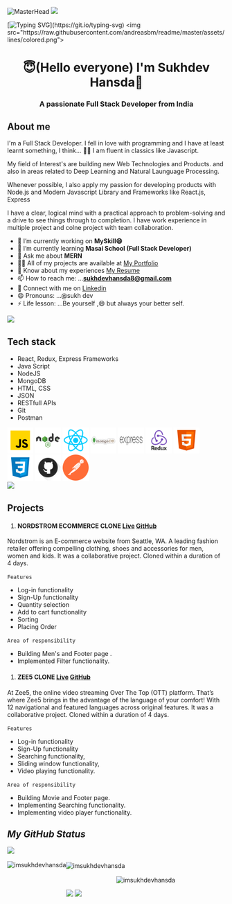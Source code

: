                                                         
![MasterHead](https://img.freepik.com/premium-vector/developing-programming-coding-technologies-engineering-development-programmer-developer-create-code-laptop-screen-with-codes-developer-work-with-task-coding-software-using-pc_458444-1153.jpg?w=2000)
<img src="https://raw.githubusercontent.com/andreasbm/readme/master/assets/lines/colored.png">

[![Typing SVG](https://readme-typing-svg.herokuapp.com?font=Fira+Code&size=25&pause=1000&color=8230C6&width=435&lines=Hey!+It's+Sukhdev+Hansda!;Full+Stack+Web+Developer;)](https://git.io/typing-svg)
<img src="https://raw.githubusercontent.com/andreasbm/readme/master/assets/lines/colored.png">
<h1 align="center"> 😇(Hello everyone) I'm Sukhdev Hansda👋</h1>
<h3 align="center">A passionate Full Stack Developer from India</h3>

About me
---

I'm a Full Stack Developer. I fell in love with programming and I have at least learnt something, I think… 🤷‍♂️
I am fluent in classics like Javascript.

My field of Interest's are building new  Web Technologies and Products. and also in areas related to Deep Learning and Natural Launguage Processing.

Whenever possible, I also apply my passion for developing products with Node.js and Modern Javascript Library and Frameworks  like React.js, Express

I have a clear, logical mind with a practical approach to problem-solving and a drive to see things through to completion. I have work experience in multiple project and colne project with team collaboration.




                                          
- 🔭 I’m currently working on **MySkill😄**
- 🌱 I’m currently learning **Masai School (Full Stack Developer)**
- 💬 Ask me about **MERN**
- 👨‍💻 All of my projects are available at [My Portfolio](https://imsukhdevhansda.github.io/portfolio/)
-  📄 Know about my experiences [My Resume](https://drive.google.com/file/d/1w0Gc9pTrgpZwUssYLrTBu7AW3Mn1WLOl/view?usp=sharing)
- 📫 How to reach me: ...**sukhdevhansda8@gmail.com**
- 🔗 Connect with me on [Linkedin](https://www.linkedin.com/in/sukhdev-hansda/)
- 😄 Pronouns: ...@sukh dev
- ⚡ Life lesson: ...Be yourself ,😄 but always your better self.

<img src="https://raw.githubusercontent.com/andreasbm/readme/master/assets/lines/colored.png">

Tech stack
---
- React, Redux, Express Frameworks
- Java Script
- NodeJS
- MongoDB
- HTML, CSS
- JSON
- RESTfull APIs
- Git
- Postman

<div>
<img width="60px" height="60px" src="https://raw.githubusercontent.com/imsukhdevhansda/imsukhdevhansda/ac1c2af74d3ad54b542690b8596533b5112cca60/tech-stack-logos/js.svg"/>
<img width="60px" height="60px" src="https://github.com/imsukhdevhansda/imsukhdevhansda/blob/main/tech-stack-logos/nodejs1.png?raw=true"/>
<img width="60px" height="60px" src="https://github.com/imsukhdevhansda/imsukhdevhansda/blob/main/tech-stack-logos/react.png?raw=true"/>
<img width="60px" height="60px" src="https://github.com/imsukhdevhansda/imsukhdevhansda/blob/main/tech-stack-logos/mongoDB.png?raw=true"/>
<img width="60px" height="60px" src="https://github.com/imsukhdevhansda/imsukhdevhansda/blob/main/tech-stack-logos/express.png?raw=true"/>
<img width="60px" height="60px" src="https://github.com/imsukhdevhansda/imsukhdevhansda/blob/main/tech-stack-logos/redux.png?raw=true"/>
<img width="60px" height="60px" src="https://raw.githubusercontent.com/imsukhdevhansda/imsukhdevhansda/ac1c2af74d3ad54b542690b8596533b5112cca60/tech-stack-logos/html.svg"/>
<img width="60px" height="60px" src="https://raw.githubusercontent.com/imsukhdevhansda/imsukhdevhansda/ac1c2af74d3ad54b542690b8596533b5112cca60/tech-stack-logos/css.svg"/>
<img width="60px" height="60px" src="https://github.com/imsukhdevhansda/imsukhdevhansda/blob/main/tech-stack-logos/github.png?raw=true"/>
<img width="60px" height="60px" src="https://raw.githubusercontent.com/imsukhdevhansda/imsukhdevhansda/ac1c2af74d3ad54b542690b8596533b5112cca60/tech-stack-logos/postman.svg"/>
<!-- <img width="60px" height="60px" src=""/> -->
</div>
<img src="https://raw.githubusercontent.com/andreasbm/readme/master/assets/lines/colored.png">


## Projects
1. #### NORDSTROM ECOMMERCE CLONE   [Live](https://laxmiwavale.github.io/NordStrom_clone/)          [GitHub](https://github.com/LaxmiWavale/NordStrom_clone)

Nordstrom is an E-commerce website from Seattle, WA. A leading fashion retailer offering compelling clothing, shoes and accessories for men, women and kids. It was a collaborative project. Cloned within a duration of 4 days.

`Features`
- Log-in functionality
- Sign-Up functionality
- Quantity selection
- Add to cart functionality
- Sorting
- Placing Order

`Area of responsibility`
- Building Men's and Footer page .
- Implemented Filter functionality.

1. #### ZEE5 CLONE    [Live](https://laxmiwavale.github.io/ZEE5_clone/)          [GitHub](https://github.com/LaxmiWavale/ZEE5_clone)

At Zee5, the online video streaming Over The Top (OTT) platform. That’s where Zee5 brings in the advantage of the language of your comfort! With 12 navigational and featured languages across original features. It was a collaborative project. Cloned within a duration of 4 days.

`Features`
- Log-in functionality
- Sign-Up functionality
- Searching functionality,
- Sliding window functionality,
- Video playing functionality.

`Area of responsibility`
- Building Movie and Footer page.
- Implementing Searching functionality.
- Implementing video player functionality.

                                                       
<h2><i>My GitHub Status</i></h2>
<!-- <p align="left"> <img src="https://komarev.com/ghpvc/?username=imsukhdevhansda&label=Profile%20views&color=0e75b6&style=flat" alt="imsukhdevhansda" /> </p> -->

[![](https://visitcount.itsvg.in/api?id=imsukhdevhansda&label=Profile%20Views&color=6&icon=0&pretty=true)](https://visitcount.itsvg.in)

<p>
    <img align="left" src="https://github-readme-stats.vercel.app/api?username=imsukhdevhansda&show_icons=true&locale=en&theme=dark" alt="imsukhdevhansda"  height="139" />
    <img align="center" src="https://github-readme-stats.vercel.app/api/top-langs/?username=imsukhdevhansda&layout=compact&exclude_repo=Lybrate-Website-Clone-Version-2.0,Lybrate-Website-Clone,Adidas-Clone&hide=Shell&border_radius=0&theme=dark" alt="imsukhdevhansda" height="139" />
</p>


<p align="center" ><img align="center" src="https://github-readme-streak-stats.herokuapp.com/?user=imsukhdevhansda" alt="imsukhdevhansda" /></p>

<img src="https://activity-graph.herokuapp.com/graph?username=imsukhdevhansda&theme=xcode" height ="307"/>

<img src="https://raw.githubusercontent.com/andreasbm/readme/master/assets/lines/colored.png">